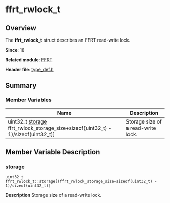 # ffrt_rwlock_t


## Overview

The **ffrt_rwlock_t** struct describes an FFRT read-write lock.

**Since**: 18

**Related module**: [FFRT](_f_f_r_t.md)

**Header file**: [type_def.h](type__def_8h.md)


## Summary


### Member Variables

| Name| Description| 
| -------- | -------- |
| uint32_t [storage](#storage) ffrt_rwlock_storage_size+sizeof(uint32_t) - 1)/sizeof(uint32_t)] | Storage size of a read-write lock. | 


## Member Variable Description


### storage

```
uint32_t ffrt_rwlock_t::storage[(ffrt_rwlock_storage_size+sizeof(uint32_t) - 1)/sizeof(uint32_t)]
```
**Description**
Storage size of a read-write lock.
